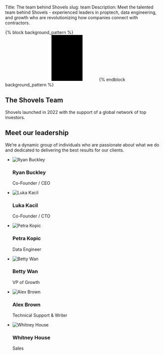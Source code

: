 Title: The team behind Shovels
slug: team
Description: Meet the talented team behind Shovels - experienced leaders in proptech, data engineering, and growth who are revolutionizing how companies connect with contractors.

{% block background_pattern %}
<svg class="absolute inset-0 -z-10 size-full stroke-gray-200 [mask-image:radial-gradient(100%_100%_at_top_right,white,transparent)]" aria-hidden="true">
  <defs>
    <pattern id="83fd4e5a-9d52-42fc-97b6-718e5d7ee527" width="200" height="200" x="50%" y="-1" patternUnits="userSpaceOnUse">
      <path d="M100 200V.5M.5 .5H200" fill="none" />
    </pattern>
  </defs>
  <svg x="50%" y="-1" class="overflow-visible fill-gray-50">
    <path d="M-100.5 0h201v201h-201Z M699.5 0h201v201h-201Z M499.5 400h201v201h-201Z M-300.5 600h201v201h-201Z" stroke-width="0" />
  </svg>
  <rect width="100%" height="100%" stroke-width="0" fill="url(#83fd4e5a-9d52-42fc-97b6-718e5d7ee527)" />
</svg>
{% endblock background_pattern %}

<div class="pt-24 sm:pt-32">
  <div class="mx-auto max-w-7xl px-6 lg:px-8">
    <div class="mx-auto max-w-2xl lg:mx-0">
      <h2 class="mt-2 text-5xl font-semibold tracking-tight text-gray-900 sm:text-7xl">The Shovels Team</h2>
      <p class="mt-8 text-pretty text-lg font-medium text-gray-500 sm:text-xl/8">Shovels launched in 2022 with the support of a global network of top investors.</p>
    </div>
  </div>
</div>
<div class="bg-white py-24 sm:py-32">
  <div class="mx-auto grid max-w-7xl gap-20 px-6 lg:px-8 xl:grid-cols-3">
    <div class="max-w-xl">
      <h2 class="text-pretty text-3xl font-semibold tracking-tight text-gray-900 sm:text-4xl">Meet our leadership</h2>
      <p class="mt-6 text-lg/8 text-gray-600">We’re a dynamic group of individuals who are passionate about what we do and dedicated to delivering the best results for our clients.</p>
    </div>
    <ul role="list" class="grid gap-x-8 gap-y-12 sm:grid-cols-2 sm:gap-y-16 xl:col-span-2">
      <li>
        <div class="flex items-center gap-x-6">
          <img class="size-16 rounded-full" src="theme/images/team/ryan.svg" alt="Ryan Buckley">
          <div>
            <h3 class="text-base/7 font-semibold tracking-tight text-gray-900">Ryan Buckley</h3>
            <p class="text-sm/6 font-semibold text-indigo-600">Co-Founder / CEO</p>
          </div>
        </div>
      </li>
      <li>
        <div class="flex items-center gap-x-6">
          <img class="size-16 rounded-full" src="theme/images/team/luka.svg" alt="Luka Kacil">
          <div>
            <h3 class="text-base/7 font-semibold tracking-tight text-gray-900">Luka Kacil</h3>
            <p class="text-sm/6 font-semibold text-indigo-600">Co-Founder / CTO</p>
          </div>
        </div>
      </li>
      <li>
        <div class="flex items-center gap-x-6">
          <img class="size-16 rounded-full" src="theme/images/team/petra.svg" alt="Petra Kopic">
          <div>
            <h3 class="text-base/7 font-semibold tracking-tight text-gray-900">Petra Kopic</h3>
            <p class="text-sm/6 font-semibold text-indigo-600">Data Engineer</p>
          </div>
        </div>
      </li>
      <li>
        <div class="flex items-center gap-x-6">
          <img class="size-16 rounded-full" src="theme/images/team/betty.svg" alt="Betty Wan">
          <div>
            <h3 class="text-base/7 font-semibold tracking-tight text-gray-900">Betty Wan</h3>
            <p class="text-sm/6 font-semibold text-indigo-600">VP of Growth</p>
          </div>
        </div>
      </li>
      <li>
        <div class="flex items-center gap-x-6">
          <img class="size-16 rounded-full" src="theme/images/team/alex.svg" alt="Alex Brown">
          <div>
            <h3 class="text-base/7 font-semibold tracking-tight text-gray-900">Alex Brown</h3>
            <p class="text-sm/6 font-semibold text-indigo-600">Technical Support & Writer</p>
          </div>
        </div>
      </li>
      <li>
        <div class="flex items-center gap-x-6">
          <img class="size-16 rounded-full" src="theme/images/team/whitney.svg" alt="Whitney House">
          <div>
            <h3 class="text-base/7 font-semibold tracking-tight text-gray-900">Whitney House</h3>
            <p class="text-sm/6 font-semibold text-indigo-600">Sales</p>
          </div>
        </div>
      </li>
    </ul>
  </div>
</div>